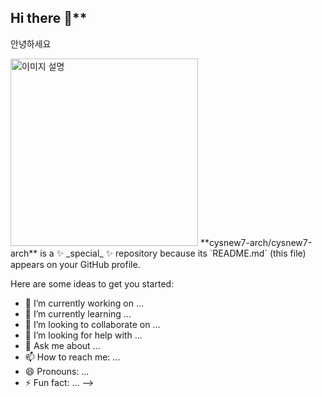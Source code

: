 ## Hi there 👋**
안녕하세요

<img src="https://www.google.com/url?sa=i&url=https%3A%2F%2Fbamdule.tistory.com%2F158&psig=AOvVaw14XNOxsRG6DIrL9JkfkE4V&ust=1758694908772000&source=images&cd=vfe&opi=89978449&ved=0CBEQjRxqFwoTCOjNnp2f7o8DFQAAAAAdAAAAABAE" alt="이미지 설명" width="300" />
**cysnew7-arch/cysnew7-arch** is a ✨ _special_ ✨ repository because its `README.md` (this file) appears on your GitHub profile.

Here are some ideas to get you started:

- 🔭 I’m currently working on ...
- 🌱 I’m currently learning ...
- 👯 I’m looking to collaborate on ...
- 🤔 I’m looking for help with ...
- 💬 Ask me about ...
- 📫 How to reach me: ...
- 😄 Pronouns: ...
- ⚡ Fun fact: ...
-->

